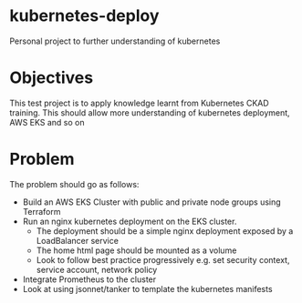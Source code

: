 # kubernetes-deploy
Personal project to further understanding of kubernetes

# Objectives
This test project is to apply knowledge learnt from Kubernetes CKAD training.
This should allow more understanding of kubernetes deployment, AWS EKS and so on


# Problem
The problem should go as follows:
- Build an AWS EKS Cluster with public and private node groups using Terraform
- Run an nginx kubernetes deployment on the EKS cluster.
    - The deployment should be a simple nginx deployment exposed by a LoadBalancer service
    - The home html page should be mounted as a volume
    - Look to follow best practice progressively e.g. set security context, service account, network policy
- Integrate Prometheus to the cluster
- Look at using jsonnet/tanker to template the kubernetes manifests
